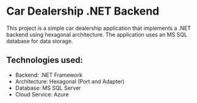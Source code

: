 # Car Dealership .NET Backend

This project is a simple car dealership application that implements a .NET backend using hexagonal architecture. The application uses an MS SQL database for data storage.

## Technologies used:

- Backend: .NET Framework
- Architecture: Hexagonal (Port and Adapter)
- Database: MS SQL Server
- Cloud Service: Azure
